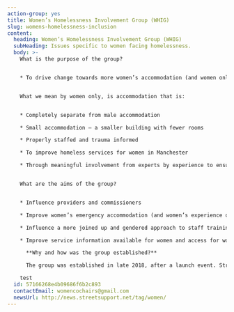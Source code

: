 ```yaml
---
action-group: yes
title: Women’s Homelessness Involvement Group (WHIG)
slug: womens-homelessness-inclusion
content:
  heading: Women’s Homelessness Involvement Group (WHIG)
  subHeading: Issues specific to women facing homelessness.
  body: >-
    What is the purpose of the group?


    * To drive change towards more women’s accommodation (and women only accommodation). 


    What we mean by women only, is accommodation that is:


    * Completely separate from male accommodation

    * Small accommodation – a smaller building with fewer rooms

    * Properly staffed and trauma informed

    * To improve homeless services for women in Manchester

    * Through meaningful involvement from experts by experience to ensure women’s voices are heard, listened to and acted on by services and decision makers


    What are the aims of the group?


    * Influence providers and commissioners

    * Improve women’s emergency accommodation (and women’s experience of this)

    * Influence a more joined up and gendered approach to staff training and workplace practices

    * Improve service information available for women and access for women

      **Why and how was the group established?**

      The group was established in late 2018, after a launch event. Street Support and Manchester Homelessness Partnership (MHP) set-up the group, because they felt that there was a need for something for women. The launch event held last in 2018 brought together about 100 women, this was coordinated by Street Support and co-facilitated by them and Eve Holt. From this the women said that they wanted a women’s homelessness action group and this was taken forward by MASH and Riverside for the first few meetings.

    test
  id: 57166268e4b09686f6b2c893
  contactEmail: womencochairs@gmail.com
  newsUrl: http://news.streetsupport.net/tag/women/
---
```

